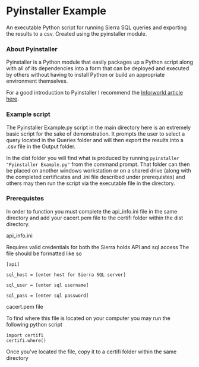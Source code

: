 # Pyinstaller Example

An executable Python script for running Sierra SQL queries and exporting the results to a csv.  Created using the pyinstaller module.

### About Pyinstaller

Pyinstaller is a Python module that easily packages up a Python script along with all of its dependencies into a form that can be deployed and executed by others without having to install Python or build an appropriate environment themselves.

For a good introduction to Pyinstaller I recommend the [Inforworld article here](https://www.infoworld.com/article/3543792/how-to-use-pyinstaller-to-create-python-executables.html).

### Example script

The Pyinstaller Example.py script in the main directory here is an extremely basic script for the sake of demonstration.  It prompts the user to select a query located in the Queries folder and will then export the results into a .csv file in the Output folder.

In the dist folder you will find what is produced by running ```pyinstaller "Pyinstaller Example.py"``` from the command prompt.  That folder can then be placed on another windows workstation or on a shared drive (along with the completed certificates and .ini file described under prerequistes) and others may then run the script via the executable file in the directory.

### Prerequistes

In order to function you must complete the api_info.ini file in the same directory
and add your cacert.pem file to the certifi folder within the dist directory.

api_info.ini

Requires valid credentials for both the Sierra holds API and sql access
The file should be formatted like so

```
[api]

sql_host = [enter host for Sierra SQL server]

sql_user = [enter sql username]

sql_pass = [enter sql password]
```
cacert.pem file

To find where this file is located on your computer you may run the following python script
```
import certifi
certifi.where()
```
Once you've located the file, copy it to a certifi folder within the same directory
